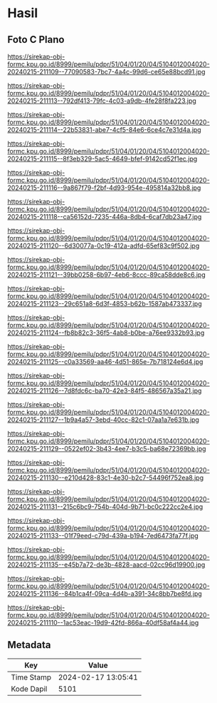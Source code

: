 # Hasil

## Foto C Plano

https://sirekap-obj-formc.kpu.go.id/8999/pemilu/pdpr/51/04/01/20/04/5104012004020-20240215-211109--77090583-7bc7-4a4c-99d6-ce65e88bcd91.jpg

https://sirekap-obj-formc.kpu.go.id/8999/pemilu/pdpr/51/04/01/20/04/5104012004020-20240215-211113--792df413-79fc-4c03-a9db-4fe28f8fa223.jpg

https://sirekap-obj-formc.kpu.go.id/8999/pemilu/pdpr/51/04/01/20/04/5104012004020-20240215-211114--22b53831-abe7-4cf5-84e6-6ce4c7e31d4a.jpg

https://sirekap-obj-formc.kpu.go.id/8999/pemilu/pdpr/51/04/01/20/04/5104012004020-20240215-211115--8f3eb329-5ac5-4649-bfef-9142cd52f1ec.jpg

https://sirekap-obj-formc.kpu.go.id/8999/pemilu/pdpr/51/04/01/20/04/5104012004020-20240215-211116--9a867f79-f2bf-4d93-954e-495814a32bb8.jpg

https://sirekap-obj-formc.kpu.go.id/8999/pemilu/pdpr/51/04/01/20/04/5104012004020-20240215-211118--ca56152d-7235-446a-8db4-6caf7db23a47.jpg

https://sirekap-obj-formc.kpu.go.id/8999/pemilu/pdpr/51/04/01/20/04/5104012004020-20240215-211120--6d30077a-0c19-412a-adfd-65ef83c9f502.jpg

https://sirekap-obj-formc.kpu.go.id/8999/pemilu/pdpr/51/04/01/20/04/5104012004020-20240215-211121--39bb0258-6b97-4eb6-8ccc-89ca58dde8c6.jpg

https://sirekap-obj-formc.kpu.go.id/8999/pemilu/pdpr/51/04/01/20/04/5104012004020-20240215-211123--29c651a8-6d3f-4853-b62b-1587ab473337.jpg

https://sirekap-obj-formc.kpu.go.id/8999/pemilu/pdpr/51/04/01/20/04/5104012004020-20240215-211124--fb8b82c3-36f5-4ab8-b0be-a76ee9332b93.jpg

https://sirekap-obj-formc.kpu.go.id/8999/pemilu/pdpr/51/04/01/20/04/5104012004020-20240215-211125--c0a33569-aa46-4d51-865e-7b718124e6d4.jpg

https://sirekap-obj-formc.kpu.go.id/8999/pemilu/pdpr/51/04/01/20/04/5104012004020-20240215-211126--7d8fdc6c-ba70-42e3-84f5-486567a35a21.jpg

https://sirekap-obj-formc.kpu.go.id/8999/pemilu/pdpr/51/04/01/20/04/5104012004020-20240215-211127--1b9a4a57-3ebd-40cc-82c1-07aa1a7e631b.jpg

https://sirekap-obj-formc.kpu.go.id/8999/pemilu/pdpr/51/04/01/20/04/5104012004020-20240215-211129--0522ef02-3b43-4ee7-b3c5-ba68e72369bb.jpg

https://sirekap-obj-formc.kpu.go.id/8999/pemilu/pdpr/51/04/01/20/04/5104012004020-20240215-211130--e210d428-83c1-4e30-b2c7-54496f752ea8.jpg

https://sirekap-obj-formc.kpu.go.id/8999/pemilu/pdpr/51/04/01/20/04/5104012004020-20240215-211131--215c6bc9-754b-404d-9b71-bc0c222cc2e4.jpg

https://sirekap-obj-formc.kpu.go.id/8999/pemilu/pdpr/51/04/01/20/04/5104012004020-20240215-211133--01f79eed-c79d-439a-b194-7ed6473fa77f.jpg

https://sirekap-obj-formc.kpu.go.id/8999/pemilu/pdpr/51/04/01/20/04/5104012004020-20240215-211135--e45b7a72-de3b-4828-aacd-02cc96d19900.jpg

https://sirekap-obj-formc.kpu.go.id/8999/pemilu/pdpr/51/04/01/20/04/5104012004020-20240215-211136--84b1ca4f-09ca-4d4b-a391-34c8bb7be8fd.jpg

https://sirekap-obj-formc.kpu.go.id/8999/pemilu/pdpr/51/04/01/20/04/5104012004020-20240215-211110--1ac53eac-19d9-42fd-866a-40df58af4a44.jpg


## Metadata

| Key        | Value               |
| ---------- | ------------------- |
| Time Stamp | 2024-02-17 13:05:41 |
| Kode Dapil | 5101                |



